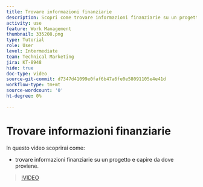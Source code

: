 ```yaml
---
title: Trovare informazioni finanziarie
description: Scopri come trovare informazioni finanziarie su un progetto e capire da dove provengono.
activity: use
feature: Work Management
thumbnail: 335208.png
type: Tutorial
role: User
level: Intermediate
team: Technical Marketing
jira: KT-8948
hide: true
doc-type: video
source-git-commit: d7347d41099e0faf6b47a6fe0e58091105e4e41d
workflow-type: tm+mt
source-wordcount: '0'
ht-degree: 0%

---
```


# Trovare informazioni finanziarie

In questo video scoprirai come:

* trovare informazioni finanziarie su un progetto e capire da dove proviene.

>[!VIDEO](https://video.tv.adobe.com/v/335208/?quality=12&learn=on)
